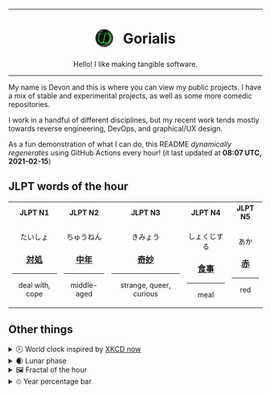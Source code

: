 ***

<h1 align="center">
<sub>
    <img src="readme/resources/avatar.png" height="36">
</sub>
&nbsp;
Gorialis
</h1>
<p align="center">
Hello! I like making tangible software.
</p>

***

My name is Devon and this is where you can view my public projects. I have a mix of stable and experimental projects, as well as some more comedic repositories.

I work in a handful of different disciplines, but my recent work tends mostly towards reverse engineering, DevOps, and graphical/UX design.

As a fun demonstration of what I can do, this README *dynamically regenerates* using GitHub Actions every hour! (it last updated at **08:07 UTC, 2021-02-15**)

<h2>JLPT words of the hour</h2>
<table>
    <tr>
        <th>JLPT N1</th>
        <th>JLPT N2</th>
        <th>JLPT N3</th>
        <th>JLPT N4</th>
        <th>JLPT N5</th>
    </tr>
    <tr>
        <td>
            <p align="center">たいしょ</p>
            <h3 align="center"><b><a href="https://jisho.org/search/%E5%AF%BE%E5%87%A6">対処</a></b></h3>
            <hr>
            <p align="center">deal with,<wbr> cope</p>
        </td>
        <td>
            <p align="center">ちゅうねん</p>
            <h3 align="center"><b><a href="https://jisho.org/search/%E4%B8%AD%E5%B9%B4">中年</a></b></h3>
            <hr>
            <p align="center">middle-aged</p>
        </td>
        <td>
            <p align="center">きみょう</p>
            <h3 align="center"><b><a href="https://jisho.org/search/%E5%A5%87%E5%A6%99">奇妙</a></b></h3>
            <hr>
            <p align="center">strange,<wbr> queer,<wbr> curious</p>
        </td>
        <td>
            <p align="center">しょくじする</p>
            <h3 align="center"><b><a href="https://jisho.org/search/%E9%A3%9F%E4%BA%8B">食事</a></b></h3>
            <hr>
            <p align="center">meal</p>
        </td>
        <td>
            <p align="center">あか</p>
            <h3 align="center"><b><a href="https://jisho.org/search/%E8%B5%A4">赤</a></b></h3>
            <hr>
            <p align="center">red</p>
        </td>
    </tr>
</table>

<h2>Other things</h2>
<details>
<summary>🕗  World clock inspired by <a href="https://xkcd.com/now">XKCD now</a></summary>

> <img src="generated/now.png" width="512">

</details>
<details>
<summary>🌒 Lunar phase</summary>

The moon is approximately 14.23% through its phase (Waxing Crescent).

</details>
<details>
<summary>&#x1f5bc; Fractal of the hour</summary>

> <img src="generated/fractal.png" width="512">

</details>
<details>
<summary>&#x23f2; Year percentage bar</summary>
<pre><code>2021 [██▁▁▁▁▁▁▁▁▁▁▁▁▁▁▁▁▁▁] 12.42%</code></pre>
</details>
